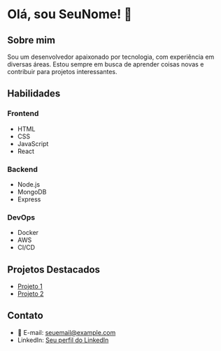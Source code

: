 # Olá, sou SeuNome! 👋

## Sobre mim

Sou um desenvolvedor apaixonado por tecnologia, com experiência em diversas áreas. Estou sempre em busca de aprender coisas novas e contribuir para projetos interessantes.

## Habilidades

### Frontend
- HTML
- CSS
- JavaScript
- React

### Backend
- Node.js
- MongoDB
- Express

### DevOps
- Docker
- AWS
- CI/CD

## Projetos Destacados

- [Projeto 1](link_para_projeto_1)
- [Projeto 2](link_para_projeto_2)

## Contato

- 📧 E-mail: seuemail@example.com
- LinkedIn: [Seu perfil do LinkedIn](link_para_linkedin)

